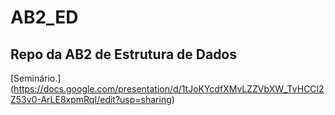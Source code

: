# AB2_ED
Repo da AB2 de Estrutura de Dados
----
[Seminário.] (https://docs.google.com/presentation/d/1tJoKYcdfXMvLZZVbXW_TvHCCl2Z53v0-ArLE8xpmRqI/edit?usp=sharing)
